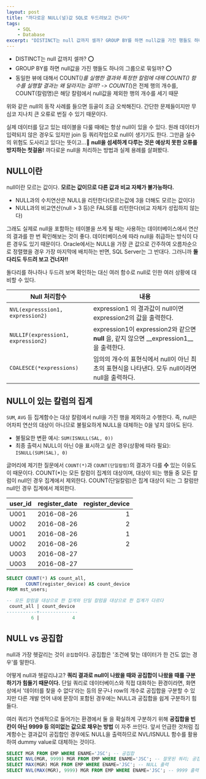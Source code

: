 ```yaml
---
layout: post
title: "까다로운 NULL(널)값 SQL로 두드려보고 건너자"
tags:
    - SQL
    - Database
excerpt: "DISTINCT는 null 값까지 셀까? GROUP BY를 하면 null값을 가진 행들도 하나의 그룹으로 묶일까? 동일한 뷰에 대해서 COUNT(*)를 실행한 결과와 특정한 칼럼에 대해 COUNT() 함수를 실행할 결과는 왜 달라지는 걸까?"
---
```

- DISTINCT는 null 값까지 셀까? ⭕️
- GROUP BY를 하면 null값을 가진 행들도 하나의 그룹으로 묶일까? ⭕️
- 동일한 뷰에 대해서 COUNT(*)를 실행한 결과와 특정한 칼럼에 대해 COUNT() 함수를 실행할 결과는 왜 달라지는 걸까? -> COUNT(*)은 전체 행의 개수를, COUNT(칼럼명)은 해당 칼럼에서 null값을 제외한 행의 개수를 세기 때문
  
위와 같은 null의 동작 사례를 들으면 등골이 조금 오싹해진다. 간단한 문제들이지만 무심코 지나치 큰 오류로 번질 수 있기 때문이다. 

실제 데이터를 담고 있는 테이블을 다룰 때에는 항상 null이 있을 수 있다. 원래 데이터가 입력되지 않은 경우도 있지만 join 등 쿼리작업으로 null이 생기기도 한다. 그만큼 실수의 위험도 도사리고 있다는 뜻이고...🥲 __null을 섬세하게 다루는 것은 예상치 못한 오류를 방지하는 첫걸음!__ 까다로운 null을 처리하는 방법과 실제 용례를 살펴봤다.

## NULL이란
null이란 모르는 값이다. __모르는 값이므로 다른 값과 비교 자체가 불가능하다.__
- NULL과의 수치연산은 NULL을 리턴한다(모르는값에 3을 더해도 모르는 값이다)
- NULL과의 비교연산(null > 3 등)은 FALSE를 리턴한다(비교 자체가 성립하지 않는다)

그래도 실제로 null을 포함하는 테이블을 쓰게 될 때는 사용하는 데이터베이스에서 연산의 결과를 한 번 확인해보는 것이 좋다. 데이터베이스에 따라 null을 취급하는 방식이 다른 경우도 있기 때문이다. Oracle에서는 NULL을 가장 큰 값으로 간주하여 오름차순으로 정렬했을 경우 가장 마지막에 배치하는 반면, SQL Server는 그 반대다. 그러니까 __돌다리도 두드려 보고 건너자!!__

돌다리를 하나하나 두드려 보며 확인하는 대신 여러 함수로 null로 인한 여러 상황에 대비할 수 있다.

| Null 처리함수 |      내용      
|-------------|--------------|
|`NVL(expresssion1, expression2)`   | expression1 의 결과값이 null이면 expression2의 값을 출력한다.|
|`NULLIF(expression1, expression2)` | expression1이 expression2와 같으면 __null__ 을, 같지 않으면 __expression1__을 출력한다.|
|`COALESCE(*expressions)`           | 임의의 개수의 표현식에서 null이 아닌 최초의 표현식을 나타낸다. 모두 null이라면 null을 출력하다. |

## NULL이 있는 칼럼의 집계
`SUM`, `AVG` 등 집계함수는 대상 칼럼에서 null을 가진 행을 제외하고 수행한다. 즉, null은 어차피 연산의 대상이 아니므로 불필요하게 NULL을 대체하는 0을 넣지 않아도 된다.
- 불필요한 변환 예시: `SUM(ISNULL(SAL, 0))`
- 최종 출력시 NULL이 아닌 0을 표시하고 싶은 경우(상황에 따라 필요): `ISNULL(SUM(SAL), 0)`

글머리에 제기한 질문에서 `COUNT(*)`과 `COUNT(단일칼럼)`의 결과가 다를 __수__ 있는 이유도 이 때문이다. COUNT(*)는 모든 칼럼이 집계의 대상이며, 대상이 되는 행들 중 모든 칼럼이 null인 경우 집계에서 제외한다. COUNT(단일칼럼)은 집계 대상이 되는 그 칼럼만 null인 경우 집계에서 제외한다.

 user_id | register_date | register_device
|----------|-------------:|------:|
 U001    | 2016-08-26    |               1
 U002    | 2016-08-26    |               2
 U001    | 2016-08-26    |               1
 U002    | 2016-08-26    |               2
 U003    | 2016-08-27    |
 U003    | 2016-08-27    |

```sql
SELECT COUNT(*) AS count_all,
       COUNT(register_device) AS count_device
FROM mst_users;
```
```sql
-- 모든 칼럼을 대상으로 한 집계와 단일 칼럼을 대상으로 한 집계가 다르다
 count_all | count_device
-----------+--------------
         6 |            4
```


## NULL vs 공집합
null과 가장 헷갈리는 것이 `공집합`이다. 공집합은 '조건에 맞는 데이터가 한 건도 없는 경우'를 말한다. 

어떻게 null과 헷갈리냐고? __쿼리 결과로 null이 나왔을 때와 공집합이 나왔을 때를 구분하기가 힘들기 때문이다.__ 단일 쿼리로 데이터베이스와 직접 대화하는 환경이라면, 화면 상에서 '데이터를 찾을 수 없다'라는 등의 문구나 row의 개수로 공집합을 구분할 수 있지만 다른 개발 언어 내에 문장이 포함된 경우에는 NULL과 공집합을 쉽게 구분하기 힘들다.

여러 쿼리가 연쇄적으로 들어가는 환경에서 둘 을 확실하게 구분하기 위해 __공집합을 빈 칸이 아닌 9999 등 의미없는 값으로 채우는 방법__ 이 자주 쓰인다. 앞서 언급한 것처럼 집계함수는 결과값이 공집합인 경우에도 NULL을 출력하므로 NVL/ISNULL 함수를 활용하여 dummy value로 대체하는 것이다.
```sql
SELECT MGR FROM EMP WHERE ENAME='JSC'; -- 공집합
SELECT NVL(MGR, 9999) MGR FROM EMP WHERE ENAME='JSC'; -- 잘못된 쿼리; 공집합에는 NVL 적용 불가
SELECT MAX(MGR) MGR FROM EMP WHERE ENAME='JSC'; -- NULL 출력
SELECT NVL(MAX(MGR), 9999) MGR FROM EMP WHERE ENAME='JSC'; -- 9999 출력
```
